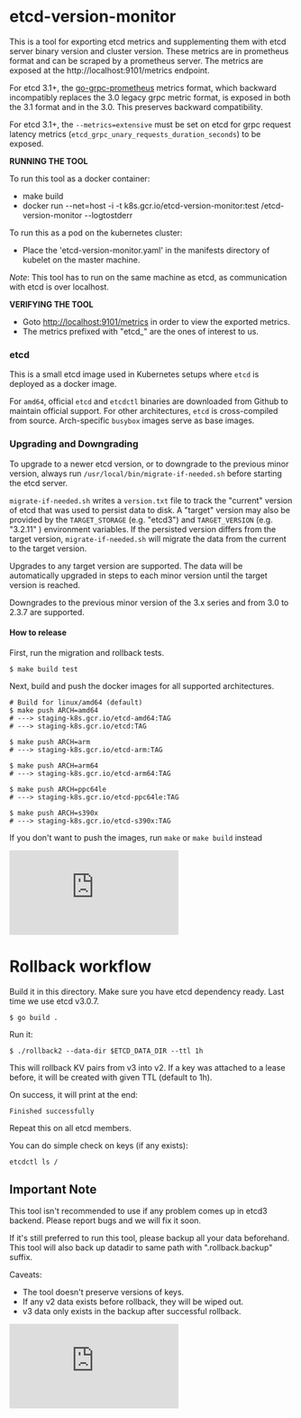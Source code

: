 # etcd-version-monitor

This is a tool for exporting etcd metrics and supplementing them with etcd
server binary version and cluster version. These metrics are in
prometheus format and can be scraped by a prometheus server.
The metrics are exposed at the http://localhost:9101/metrics endpoint.

For etcd 3.1+, the
[go-grpc-prometheus](https://github.com/grpc-ecosystem/go-grpc-prometheus)
metrics format, which backward incompatibly replaces the 3.0 legacy grpc metric
format, is exposed in both the 3.1 format and in the 3.0. This preserves
backward compatibility.

For etcd 3.1+, the `--metrics=extensive` must be set on etcd for grpc request
latency metrics (`etcd_grpc_unary_requests_duration_seconds`) to be exposed.

**RUNNING THE TOOL**

To run this tool as a docker container:
- make build
- docker run --net=host -i -t k8s.gcr.io/etcd-version-monitor:test /etcd-version-monitor --logtostderr

To run this as a pod on the kubernetes cluster:
- Place the 'etcd-version-monitor.yaml' in the manifests directory of
  kubelet on the master machine.

*Note*: This tool has to run on the same machine as etcd, as communication
with etcd is over localhost.

**VERIFYING THE TOOL**

- Goto [http://localhost:9101/metrics](http://localhost:9101/metrics) in order to view the exported metrics.
- The metrics prefixed with "etcd_" are the ones of interest to us.
### etcd

This is a small etcd image used in Kubernetes setups where `etcd` is deployed as a docker image.

For `amd64`, official `etcd` and `etcdctl` binaries are downloaded from Github to maintain official support.
For other architectures, `etcd` is cross-compiled from source. Arch-specific `busybox` images serve as base images.

### Upgrading and Downgrading

To upgrade to a newer etcd version, or to downgrade to the previous minor
version, always run `/usr/local/bin/migrate-if-needed.sh` before starting the
etcd server.

`migrate-if-needed.sh` writes a `version.txt` file to track the "current" version
of etcd that was used to persist data to disk. A "target" version may also be provided
by the `TARGET_STORAGE` (e.g. "etcd3") and `TARGET_VERSION` (e.g. "3.2.11" )
environment variables. If the persisted version differs from the target version,
`migrate-if-needed.sh` will migrate the data from the current to the target
version.

Upgrades to any target version are supported. The data will be automatically upgraded
in steps to each minor version until the target version is reached.

Downgrades to the previous minor version of the 3.x series and from 3.0 to 2.3.7 are supported.

#### How to release

First, run the migration and rollback tests.

```console
$ make build test
```

Next, build and push the docker images for all supported architectures.

```console
# Build for linux/amd64 (default)
$ make push ARCH=amd64
# ---> staging-k8s.gcr.io/etcd-amd64:TAG
# ---> staging-k8s.gcr.io/etcd:TAG

$ make push ARCH=arm
# ---> staging-k8s.gcr.io/etcd-arm:TAG

$ make push ARCH=arm64
# ---> staging-k8s.gcr.io/etcd-arm64:TAG

$ make push ARCH=ppc64le
# ---> staging-k8s.gcr.io/etcd-ppc64le:TAG

$ make push ARCH=s390x
# ---> staging-k8s.gcr.io/etcd-s390x:TAG
```

If you don't want to push the images, run `make` or `make build` instead


[![Analytics](https://kubernetes-site.appspot.com/UA-36037335-10/GitHub/cluster/images/etcd/README.md?pixel)]()
# Rollback workflow

Build it in this directory.
Make sure you have etcd dependency ready. Last time we use etcd v3.0.7.
```
$ go build .
```


Run it:
```
$ ./rollback2 --data-dir $ETCD_DATA_DIR --ttl 1h
```

This will rollback KV pairs from v3 into v2.
If a key was attached to a lease before, it will be created with given TTL (default to 1h).

On success, it will print at the end:
```
Finished successfully
```

Repeat this on all etcd members.

You can do simple check on keys (if any exists):
```
etcdctl ls /
```

Important Note
------

This tool isn't recommended to use if any problem comes up in etcd3 backend.
Please report bugs and we will fix it soon.

If it's still preferred to run this tool, please backup all your data beforehand.
This tool will also back up datadir to same path with ".rollback.backup" suffix.

Caveats:
- The tool doesn't preserve versions of keys.
- If any v2 data exists before rollback, they will be wiped out.
- v3 data only exists in the backup after successful rollback.


[![Analytics](https://kubernetes-site.appspot.com/UA-36037335-10/GitHub/cluster/images/etcd/rollback/README.md?pixel)]()